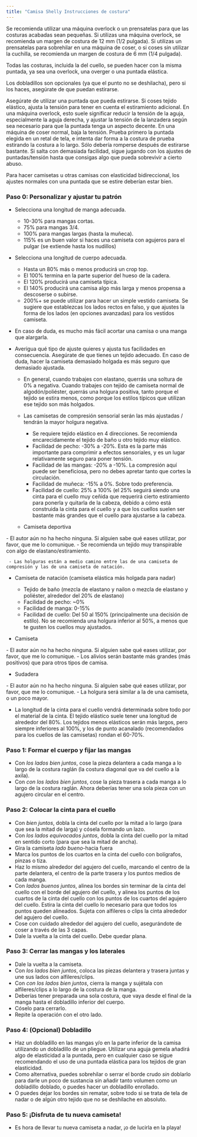 ```yaml
---
title: "Camisa Shelly Instrucciones de costura"
---
```


<Note>

Se recomienda utilizar una máquina overlock o un prensatelas para que las costuras acabadas sean pequeñas. Si utilizas una máquina overlock, se recomienda un margen de costura de 12 mm (1/2 pulgada). Si utilizas un prensatelas para sobrehilar en una máquina de coser, o si coses sin utilizar la cuchilla, se recomienda un margen de costura de 6 mm (1/4 pulgada).

Todas las costuras, incluida la del cuello, se pueden hacer con la misma puntada, ya sea una overlock, una overger o una puntada elástica.

Los dobladillos son opcionales (ya que el punto no se deshilacha), pero si los haces, asegúrate de que puedan estirarse.

Asegúrate de utilizar una puntada que pueda estirarse. Si coses tejido elástico, ajusta la tensión para tener en cuenta el estiramiento adicional. En una máquina overlock, esto suele significar reducir la tensión de la aguja, especialmente la aguja derecha, y ajustar la tensión de la lanzadera según sea necesario para que la puntada tenga un aspecto decente. En una máquina de coser normal, baja la tensión. Prueba primero la puntada elegida en un retal de tela, e intenta dar forma a la costura de prueba estirando la costura a lo largo. Sólo debería romperse después de estirarse bastante. Si salta con demasiada facilidad, sigue jugando con los ajustes de puntadas/tensión hasta que consigas algo que pueda sobrevivir a cierto abuso.

Para hacer camisetas u otras camisas con elasticidad bidireccional, los ajustes normales con una puntada que se estire deberían estar bien.

</Note>

### Paso 0: Personalizar y ajustar tu patrón

 - Selecciona una longitud de manga adecuada.
   - 10-30% para mangas cortas.
   - 75% para mangas 3/4.
   - 100% para mangas largas (hasta la muñeca).
   - 115% es un buen valor si haces una camiseta con agujeros para el pulgar (se extiende hasta los nudillos)

 - Selecciona una longitud de cuerpo adecuada.
   - Hasta un 80% más o menos producirá un crop top.
   - El 100% termina en la parte superior del hueso de la cadera.
   - El 120% producirá una camiseta típica.
   - El 140% producirá una camisa algo más larga y menos propensa a descoserse o subirse.
   - 200%+ se puede utilizar para hacer un simple vestido camiseta. Se sugiere que establezcas los lados rectos en falso, y que ajustes la forma de los lados (en opciones avanzadas) para los vestidos camiseta.
 - En caso de duda, es mucho más fácil acortar una camisa o una manga que alargarla.

 - Averigua qué tipo de ajuste quieres y ajusta tus facilidades en consecuencia. Asegúrate de que tienes un tejido adecuado. En caso de duda, hacer la camiseta demasiado holgada es más seguro que demasiado ajustada.
   - En general, cuando trabajes con elastano, querrás una soltura de 0% a negativa. Cuando trabajes con tejido de camiseta normal de algodón/poliéster, querrás una holgura positiva, tanto porque el tejido se estira menos, como porque los estilos típicos que utilizan ese tejido son más holgados.
   - Las camisetas de compresión sensorial serán las más ajustadas / tendrán la mayor holgura negativa.
     - Se requiere tejido elástico en 4 direcciones. Se recomienda encarecidamente el tejido de baño u otro tejido muy elástico.
     - Facilidad de pecho: -30% a -20%. Esta es la parte más importante para comprimir a efectos sensoriales, y es un lugar relativamente seguro para poner tensión.
     - Facilidad de las mangas: -20% a -10%. La compresión aquí puede ser beneficiosa, pero no debes apretar tanto que cortes la circulación.
     - Facilidad de muñeca: -15% a 0%. Sobre todo preferencia.
     - Facilidad de cuello: 25% a 100% (el 25% seguirá siendo una cinta para el cuello muy ceñida que requerirá cierto estiramiento para ponerla y quitarla de la cabeza, debido a cómo está construida la cinta para el cuello y a que los cuellos suelen ser bastante más grandes que el cuello para ajustarse a la cabeza.

   - Camiseta deportiva

<Fixme>
     - El autor aún no ha hecho ninguna. Si alguien sabe qué eases utilizar, por favor, que me lo comunique.
       - Se recomienda un tejido muy transpirable con algo de elastano/estiramiento.
</Fixme>

     - Las holguras están a medio camino entre las de una camiseta de compresión y las de una camiseta de natación.

   - Camiseta de natación (camiseta elástica más holgada para nadar)
     - Tejido de baño (mezcla de elastano y nailon o mezcla de elastano y poliéster, alrededor del 20% de elastano)
     - Facilidad de pecho: ~0%
     - Facilidad de manga: 0-15%
     - Facilidad de cuello: Del 50 al 150% (principalmente una decisión de estilo). No se recomienda una holgura inferior al 50%, a menos que te gusten los cuellos muy ajustados.

   - Camiseta
<Fixme>
     - El autor aún no ha hecho ninguna. Si alguien sabe qué eases utilizar, por favor, que me lo comunique.
       - Los alivios serán bastante más grandes (más positivos) que para otros tipos de camisa.
</Fixme>

   - Sudadera
<Fixme>
     - El autor aún no ha hecho ninguna. Si alguien sabe qué eases utilizar, por favor, que me lo comunique.
       - La holgura será similar a la de una camiseta, o un poco mayor.
</Fixme>

 - La longitud de la cinta para el cuello vendrá determinada sobre todo por el material de la cinta. El tejido elástico suele tener una longitud de alrededor del 80%. Los tejidos menos elásticos serán más largos, pero siempre inferiores al 100%, y los de punto acanalado (recomendados para los cuellos de las camisetas) rondan el 60-70%.

### Paso 1: Formar el cuerpo y fijar las mangas

- Con _los lados bien juntos_, cose la pieza delantera a cada manga a lo largo de la costura raglán (la costura diagonal que va del cuello a la axila).
- Con _con los lados bien juntos_, cose la pieza trasera a cada manga a lo largo de la costura raglán. Ahora deberías tener una sola pieza con un agujero circular en el centro.

### Paso 2: Colocar la cinta para el cuello

- Con _bien juntos_, dobla la cinta del cuello por la mitad a lo largo (para que sea la mitad de larga) y cósela formando un lazo.
- Con _los lados equivocados juntos_, dobla la cinta del cuello por la mitad en sentido corto (para que sea la mitad de ancha).
- Gira la camiseta _lado bueno_-hacia fuera
- Marca los puntos de los cuartos en la cinta del cuello con bolígrafos, pinzas o tiza.
- Haz lo mismo alrededor del agujero del cuello, marcando el centro de la parte delantera, el centro de la parte trasera y los puntos medios de cada manga.
- Con _lados buenos juntos_, alinea los bordes sin terminar de la cinta del cuello con el borde del agujero del cuello, y alinea los puntos de los cuartos de la cinta del cuello con los puntos de los cuartos del agujero del cuello. Estira la cinta del cuello lo necesario para que todos los puntos queden alineados. Sujeta con alfileres o clips la cinta alrededor del agujero del cuello.
 - Cose con cuidado alrededor del agujero del cuello, asegurándote de coser a través de las 3 capas.
 - Dale la vuelta a la cinta del cuello. Debe quedar plana.

### Paso 3: Cerrar las mangas y los laterales

- Dale la vuelta a la camiseta.
- Con _los lados bien juntos_, coloca las piezas delantera y trasera juntas y une sus lados con alfileres/clips.
- Con _con los lados bien juntos_, cierra la manga y sujétala con alfileres/clips a lo largo de la costura de la manga.
- Deberías tener preparada una sola costura, que vaya desde el final de la manga hasta el dobladillo inferior del cuerpo.
- Cóselo para cerrarlo.
- Repite la operación con el otro lado.

### Paso 4: (Opcional) Dobladillo

- Haz un dobladillo en las mangas y/o en la parte inferior de la camisa utilizando un dobladillo de un pliegue. Utilizar una aguja gemela añadirá algo de elasticidad a la puntada, pero en cualquier caso se sigue recomendando el uso de una puntada elástica para los tejidos de gran elasticidad.
- Como alternativa, puedes sobrehilar o serrar el borde crudo _sin_ doblarlo para darle un poco de sustancia sin añadir tanto volumen como un dobladillo doblado, o puedes hacer un dobladillo enrollado.
- O puedes dejar los bordes sin rematar, sobre todo si se trata de tela de nadar o de algún otro tejido que no se deshilache en absoluto.

### Paso 5: ¡Disfruta de tu nueva camiseta!

- Es hora de llevar tu nueva camiseta a nadar, ¡o de lucirla en la playa!